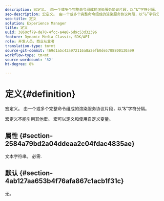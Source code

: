 ```yaml
---
description: 宏定义。 由一个或多个完整命令组成的渲染服务协议片段，以“&”字符分隔。
seo-description: 宏定义。 由一个或多个完整命令组成的渲染服务协议片段，以“&”字符分隔。
seo-title: 定义
solution: Experience Manager
title: 定义
uuid: 3860cf79-de70-4fcc-a4e8-6d9c53d32396
feature: Dynamic Media Classic，SDK/API
role: 开发人员，商业从业者
translation-type: tm+mt
source-git-commit: 469d1a5c43a972116a8a2efb0de5708800130a99
workflow-type: tm+mt
source-wordcount: '82'
ht-degree: 8%

---
```



# 定义{#definition}

宏定义。 由一个或多个完整命令组成的渲染服务协议片段，以“&amp;”字符分隔。

宏定义不能引用其他宏。 宏可以定义和使用自定义变量。

## 属性 {#section-2584a79bd2a04ddeaa2c04fdac4835ae}

文本字符串。 必需.

## 默认 {#section-4ab127aa653b4f76afa867c1acb1f31c}

无。
